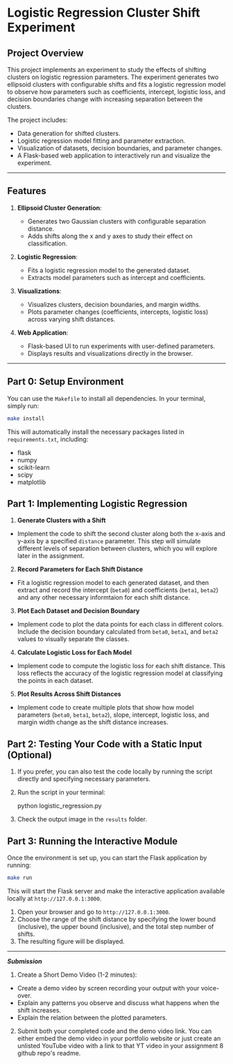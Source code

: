 # Logistic Regression Cluster Shift Experiment

## Project Overview

This project implements an experiment to study the effects of shifting clusters on logistic regression parameters. The experiment generates two ellipsoid clusters with configurable shifts and fits a logistic regression model to observe how parameters such as coefficients, intercept, logistic loss, and decision boundaries change with increasing separation between the clusters.

The project includes:
- Data generation for shifted clusters.
- Logistic regression model fitting and parameter extraction.
- Visualization of datasets, decision boundaries, and parameter changes.
- A Flask-based web application to interactively run and visualize the experiment.

---

## Features

1. **Ellipsoid Cluster Generation**:
   - Generates two Gaussian clusters with configurable separation distance.
   - Adds shifts along the x and y axes to study their effect on classification.

2. **Logistic Regression**:
   - Fits a logistic regression model to the generated dataset.
   - Extracts model parameters such as intercept and coefficients.

3. **Visualizations**:
   - Visualizes clusters, decision boundaries, and margin widths.
   - Plots parameter changes (coefficients, intercepts, logistic loss) across varying shift distances.

4. **Web Application**:
   - Flask-based UI to run experiments with user-defined parameters.
   - Displays results and visualizations directly in the browser.

---


## Part 0: Setup Environment

You can use the `Makefile` to install all dependencies. In your terminal, simply run:

```bash
make install
```

This will automatically install the necessary packages listed in `requirements.txt`, including:

- flask
- numpy
- scikit-learn
- scipy
- matplotlib

## Part 1: Implementing Logistic Regression

1. **Generate Clusters with a Shift**  
- Implement the code to shift the second cluster along both the x-axis and y-axis by a specified `distance` parameter. This step will simulate different levels of separation between clusters, which you will explore later in the assignment.

2. **Record Parameters for Each Shift Distance**  
- Fit a logistic regression model to each generated dataset, and then extract and record the intercept (`beta0`) and coefficients (`beta1`, `beta2`) and any other necessary informtaion for each shift distance.

3. **Plot Each Dataset and Decision Boundary**  
- Implement code to plot the data points for each class in different colors. Include the decision boundary calculated from `beta0`, `beta1`, and `beta2` values to visually separate the classes.

4. **Calculate Logistic Loss for Each Model**  
- Implement code to compute the logistic loss for each shift distance. This loss reflects the accuracy of the logistic regression model at classifying the points in each dataset.

5. **Plot Results Across Shift Distances**  
- Implement code to create multiple plots that show how model parameters (`beta0`, `beta1`, `beta2`), slope, intercept, logistic loss, and margin width change as the shift distance increases.    

## Part 2: Testing Your Code with a Static Input (Optional)

1. If you prefer, you can also test the code locally by running the script directly and specifying necessary parameters. 

2. Run the script in your terminal:
   
   python logistic_regression.py

3. Check the output image in the `results` folder.

## Part 3: Running the Interactive Module

Once the environment is set up, you can start the Flask application by running:

```bash
make run
```

This will start the Flask server and make the interactive application available locally at `http://127.0.0.1:3000`.

1. Open your browser and go to `http://127.0.0.1:3000`.
2. Choose the range of the shift distance by specifying the lower bound (inclusive), the upper bound (inclusive), and the total step number of shifts.
3. The resulting figure will be displayed.

---
***Submission***

1. Create a Short Demo Video (1-2 minutes):

- Create a demo video by screen recording your output with your voice-over.
- Explain any patterns you observe and discuss what happens when the shift increases.
- Explain the relation between the plotted parameters.

2. Submit both your completed code and the demo video link.
You can either embed the demo video in your portfolio website or just create an unlisted YouTube video with a link to that YT video in your assignment 8 github repo's readme.

